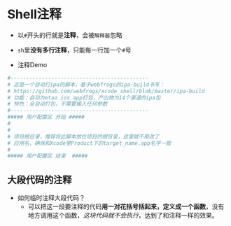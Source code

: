 # Shell注释

- 以`#`开头的行就是**注释**，会被`解释器`忽略

- `sh`里**没有多行注释**，只能每一行加一个`#`号

- 注释Demo

```bash
#--------------------------------------------
# 这是一个自动打ipa的脚本，基于webfrogs的ipa-build书写：
# https://github.com/webfrogs/xcode_shell/blob/master/ipa-build
# 功能：自动为etao ios app打包，产出物为14个渠道的ipa包
# 特色：全自动打包，不需要输入任何参数
#--------------------------------------------
##### 用户配置区 开始 #####
#
#
# 项目根目录，推荐将此脚本放在项目的根目录，这里就不用改了
# 应用名，确保和Xcode里Product下的target_name.app名字一致
#
##### 用户配置区 结束  #####
```

## 大段代码的注释
- 如何临时注释大段代码？
  - 可以把这一段要注释的代码**用一对花括号括起来，定义成一个函数**，没有地方调用这个函数，*这块代码就不会执行*，达到了和注释一样的效果。

  
